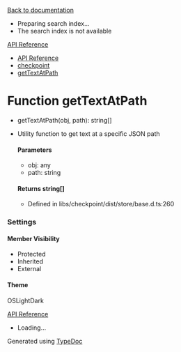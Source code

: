 [Back to documentation](/langgraphjs/)

* Preparing search index...
* The search index is not available

[API Reference](/)

* [API Reference](../index.html)
* [checkpoint](../modules/checkpoint.html)
* [getTextAtPath](checkpoint.getTextAtPath.html)

# Function getTextAtPath

* getTextAtPath(obj, path): string[]
* Utility function to get text at a specific JSON path

  #### Parameters

  + obj: any
  + path: string

  #### Returns string[]

  + Defined in libs/checkpoint/dist/store/base.d.ts:260

### Settings

#### Member Visibility

* Protected
* Inherited
* External

#### Theme

OSLightDark

[API Reference](../index.html)

* Loading...

Generated using [TypeDoc](https://typedoc.org/)